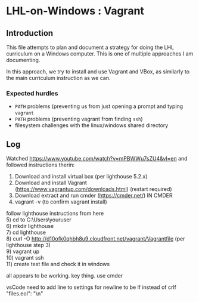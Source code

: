 # LHL-on-Windows : Vagrant

## Introduction

This file attempts to plan and document a strategy for doing the LHL curriculum on a Windows computer.  This is one of multiple approaches I am documenting.

In this approach, we try to install and use Vagrant and VBox, as similarly to the main curriculum instruction as we can.

### Expected hurdles

* `PATH` problems (preventing us from just opening a prompt and typing `vagrant`
* `PATH` problems (preventing vagrant from finding `ssh`)
* filesystem challenges with the linux/windows shared directory

## Log

Watched https://www.youtube.com/watch?v=mPBWWu7sZU4&vl=en and followed instructions therin:
1) Download and install virtual box (per lighthouse 5.2.x)
2) Download and install Vagrant (https://www.vagrantup.com/downloads.html) (restart required)
3) Download extract and run cmder (https://cmder.net/)
IN CMDER
4) vagrant -v  (to confirm vagrant install)

follow lighthouse instructions from here  
5) cd to C:\Users\youruser  
6) mkdir lighthouse  
7) cd lighthouse  
8) curl -O http://d10ofk0qhbh8u9.cloudfront.net/vagrant/Vagrantfile  (per lighthouse step 3)  
9) vagrant up  
10) vagrant ssh  
11) create test file and check it in windows  

all appears to be working.   key thing.  use cmder


vsCode need to add line to settings for newline to be lf instead of crlf
"files.eol": "\n"




